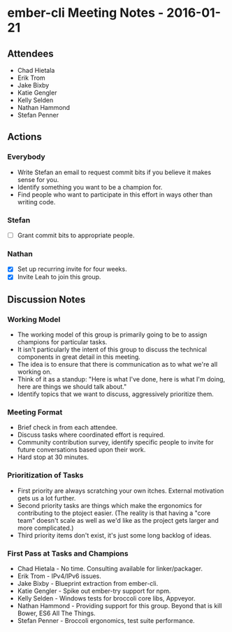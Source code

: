 # ember-cli Meeting Notes - 2016-01-21

## Attendees
* Chad Hietala
* Erik Trom
* Jake Bixby
* Katie Gengler
* Kelly Selden
* Nathan Hammond
* Stefan Penner

## Actions

### Everybody
* Write Stefan an email to request commit bits if you believe it makes sense for you.
* Identify something you want to be a champion for.
* Find people who want to participate in this effort in ways other than writing code.

### Stefan
* [ ] Grant commit bits to appropriate people.

### Nathan
* [x] Set up recurring invite for four weeks.
* [x] Invite Leah to join this group.

## Discussion Notes

### Working Model
* The working model of this group is primarily going to be to assign champions for particular tasks.
* It isn't particularly the intent of this group to discuss the technical components in great detail in this meeting.
* The idea is to ensure that there is communication as to what we're all working on.
* Think of it as a standup: "Here is what I've done, here is what I'm doing, here are things we should talk about."
* Identify topics that we want to discuss, aggressively prioritize them.

### Meeting Format
* Brief check in from each attendee.
* Discuss tasks where coordinated effort is required.
* Community contribution survey, identify specific people to invite for future conversations based upon their work.
* Hard stop at 30 minutes.

### Prioritization of Tasks
* First priority are always scratching your own itches. External motivation gets us a lot further.
* Second priority tasks are things which make the ergonomics for contributing to the ptoject easier. (The reality is that having a "core team" doesn't scale as well as we'd like as the project gets larger and more complicated.)
* Third priority items don't exist, it's just some long backlog of ideas.

### First Pass at Tasks and Champions
* Chad Hietala - No time. Consulting available for linker/packager.
* Erik Trom - IPv4/IPv6 issues.
* Jake Bixby - Blueprint extraction from ember-cli.
* Katie Gengler - Spike out ember-try support for npm.
* Kelly Selden - Windows tests for broccoli core libs, Appveyor.
* Nathan Hammond - Providing support for this group. Beyond that is kill Bower, ES6 All The Things.
* Stefan Penner - Broccoli ergonomics, test suite performance.
